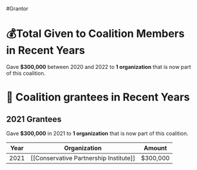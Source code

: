 #Grantor 

# 💰Total Given to Coalition Members in Recent Years

Gave **$300,000** between 2020 and 2022 to **1 organization** that is now part of this coalition.

# 💸 Coalition grantees in Recent Years

## 2021 Grantees

Gave **$300,000** in 2021 to **1 organization** that is now part of this coalition.

| Year | Organization                           | Amount   |
| ---- | -------------------------------------- | -------- |
| 2021 | [[Conservative Partnership Institute]] | $300,000 |

